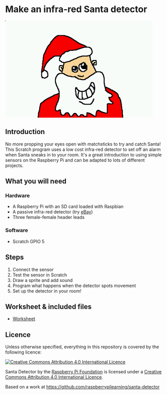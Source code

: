 # Make an infra-red Santa detector

![santa icon](images/santa-icon.png)

## Introduction

No more propping your eyes open with matchsticks to try and catch Santa! This Scratch program uses a low cost infra-red detector to set off an alarm when Santa sneaks in to your  room. It's a great introduction to using simple sensors on the Raspberry Pi and can be adapted to lots of different projects.

## What you will need

### Hardware

- A Raspberry Pi with an SD card loaded with Raspbian
- A passive infra-red detector (try [eBay](http://search.ebay.co.uk/pir+motion+sensor+module))
- Three female-female header leads

### Software

- Scratch GPIO 5

## Steps

1. Connect the sensor
2. Test the sensor in Scratch
3. Draw a sprite and add sound
4. Program what happens when the detector spots movement
5. Set up the detector in your room!


## Worksheet & included files

- [Worksheet](worksheet.md)


## Licence

Unless otherwise specified, everything in this repository is covered by the following licence:

[![Creative Commons Attribution 4.0 International Licence](http://i.creativecommons.org/l/by-sa/4.0/88x31.png)](http://creativecommons.org/licenses/by-sa/4.0/)

Santa Detector by the [Raspberry Pi Foundation](http://www.raspberrypi.org) is licensed under a [Creative Commons Attribution 4.0 International Licence](http://creativecommons.org/licenses/by-sa/4.0/).

Based on a work at https://github.com/raspberrypilearning/santa-detector
